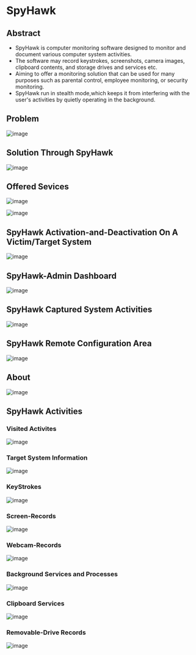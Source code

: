 # SpyHawk

<h2>Abstract</h2>

- SpyHawk is computer monitoring software designed to monitor and document various computer system activities.
- The software may record keystrokes, screenshots, camera images, clipboard contents, and storage drives and services etc.
- Aiming to offer a monitoring solution that can be used for many purposes such as parental control, employee monitoring, or security monitoring.
- SpyHawk run in stealth mode,which keeps it from interfering with the user's activities by quietly operating in the background.

<h2>Problem</h2>

![image](https://github.com/Irfan-Ely/SpyHawk-Demo/assets/118766951/0552d6e7-8500-4071-8f35-5639259adbaf)

<h2>Solution Through SpyHawk</h2>

![image](https://github.com/Irfan-Ely/SpyHawk-Demo/assets/118766951/5dc70bf3-b062-49d0-84bc-0daa87ecf473)

<h2>Offered Sevices</h2>

![image](https://github.com/Irfan-Ely/SpyHawk-Demo/assets/118766951/89e55efd-41e7-45be-baf0-f36dc12a7607)

![image](https://github.com/Irfan-Ely/SpyHawk-Demo/assets/118766951/61db4a33-becd-40e5-ac96-0617c85e1116)

<h2>SpyHawk Activation-and-Deactivation On A Victim/Target System</h2>

![image](https://github.com/Irfan-Ely/SpyHawk-Demo/assets/118766951/47eb5ba4-086e-4fdd-8f1d-29142d2aaf77)

<h2>SpyHawk-Admin Dashboard</h2>

![image](https://github.com/Irfan-Ely/SpyHawk-Demo/assets/118766951/00c45213-22f6-40a4-9473-7e02cc1f6339)

<h2>SpyHawk Captured System Activities</h2>

![image](https://github.com/Irfan-Ely/SpyHawk-Demo/assets/118766951/8ab253c0-f344-4f58-a70c-1afac9d14876)

<h2>SpyHawk Remote Configuration Area</h2>

![image](https://github.com/Irfan-Ely/SpyHawk-Demo/assets/118766951/3633f847-67b8-461c-8afe-4e31c302c4ba)

<h2> About</h2>

![image](https://github.com/Irfan-Ely/SpyHawk-Demo/assets/118766951/f0cbd8ae-9741-480f-9ff5-66086b646f8b)

<h2>SpyHawk Activities</h2>
<h3>Visited Activites</h3>  

![image](https://github.com/Irfan-Ely/SpyHawk-Demo/assets/118766951/28f589a1-e6f4-4c2a-9150-a9130b1999c4)
<h3>Target System Information</h3>

![image](https://github.com/Irfan-Ely/SpyHawk-Demo/assets/118766951/c21b5825-cfa5-4d04-97a3-9e6f3faf28b6)
<h3>KeyStrokes</h3>

![image](https://github.com/Irfan-Ely/SpyHawk-Demo/assets/118766951/870473eb-a680-451a-b8f0-6955ae426371)
<h3>Screen-Records</h3>

![image](https://github.com/Irfan-Ely/SpyHawk-Demo/assets/118766951/662d931c-e404-4af0-b166-bf7b623fdc0b)
<h3>Webcam-Records</h3>

![image](https://github.com/Irfan-Ely/SpyHawk-Demo/assets/118766951/dbc0b3e2-409e-44a0-854b-815230d5c75f)
<h3>Background Services and Processes</h3>

![image](https://github.com/Irfan-Ely/SpyHawk-Demo/assets/118766951/ad20a9e5-e210-484c-bef8-5438e6e58d0e)
<h3>Clipboard Services</h3>

![image](https://github.com/Irfan-Ely/SpyHawk-Demo/assets/118766951/7d02a238-4076-4df6-a7f4-5d0269a42d65)
<h3>Removable-Drive Records</h3>

![image](https://github.com/Irfan-Ely/SpyHawk-Demo/assets/118766951/53fd0b8b-edce-41fa-b9c9-efc951d5915a)
